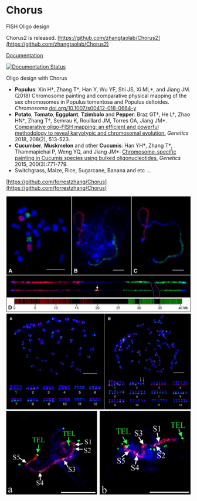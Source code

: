 # Chorus
FISH Oligo design

Chorus2 is released. [https://github.com/zhangtaolab/Chorus2](https://github.com/zhangtaolab/Chorus2)

[Documentation](http://chorus.readthedocs.io/en/latest/)

[![Documentation Status](https://readthedocs.org/projects/chorus/badge/?version=master)](http://chorus.readthedocs.io/en/master/?badge=master)

Oligo design with Chorus
- **Populus**: Xin H†, Zhang T†, Han Y, Wu YF, Shi JS, Xi ML*, and Jiang JM. (2018)  Chromosome painting and comparative physical mapping of the sex chromosomes in Populus tomentosa and Populus deltoides. _Chromosoma_  [doi.org/10.1007/s00412-018-0664-y](https://link.springer.com/article/10.1007/s00412-018-0664-y)
- **Potato**, **Tomato**, **Eggplant**, **Tzimbalo** and **Pepper**: Braz GT†, He L†, Zhao HN†, Zhang T†, Semrau K, Rouillard JM, Torres GA, Jiang JM*. [Comparative oligo-FISH mapping: an efficient and powerful methodology to reveal karyotypic and chromosomal evolution.](http://www.genetics.org/content/208/2/513.full.pdf) _Genetics_ 2018, 208(2), 513-523.
- **Cucumber**, **Muskmelon** and other **Cucumis**: Han YH†, Zhang T†, Thammapichai P, Weng YQ, and Jiang JM*:  [Chromosome-specific painting in Cucumis species using bulked oligonucleotides.](/pdf/2015/Genetics_2015.pdf) _Genetics_ 2015, 200(3):771-779.
- Switchgrass, Maize, Rice, Sugarcane, Banana and etc ...


[https://github.com/forrestzhang/Chorus](https://github.com/forrestzhang/Chorus)

![img](/docs/_static/F2.jpg)
![img](/docs/_static/F1.jpg)
![img](/docs/_static/F3.jpg)

